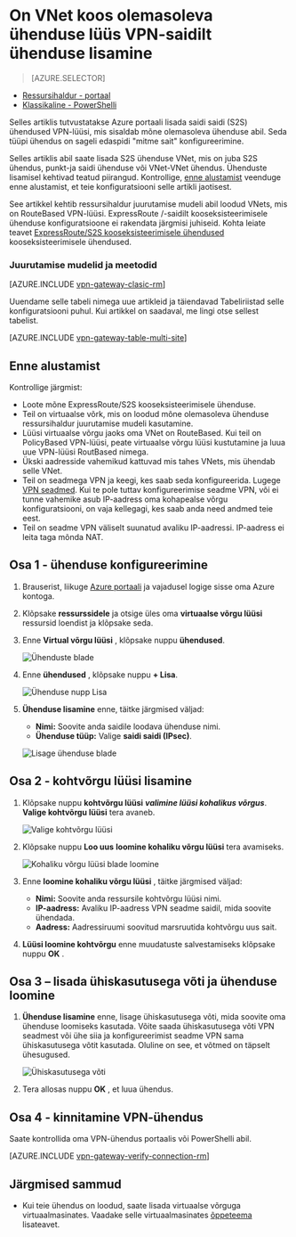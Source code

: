 <properties
   pageTitle="Mitme lüüsi saidilt VPN-ühendused lisamine virtuaalse võrgu ressursihaldur juurutamise mudeli Azure'i portaalis | Microsoft Azure'i"
   description="Mitme saidi S2S ühendused lisada VPN-lüüsi, mis sisaldab mõne olemasoleva ühenduse"
   services="vpn-gateway"
   documentationCenter="na"
   authors="cherylmc"
   manager="carmonm"
   editor=""
   tags="azure-resource-manager"/>

<tags
   ms.service="vpn-gateway"
   ms.devlang="na"
   ms.topic="article"
   ms.tgt_pltfrm="na"
   ms.workload="infrastructure-services"
   ms.date="10/10/2016"
   ms.author="cherylmc"/>



# <a name="add-a-site-to-site-connection-to-a-vnet-with-an-existing-vpn-gateway-connection"></a>On VNet koos olemasoleva ühenduse lüüs VPN-saidilt ühenduse lisamine

> [AZURE.SELECTOR]
- [Ressursihaldur - portaal](vpn-gateway-howto-multi-site-to-site-resource-manager-portal.md)
- [Klassikaline - PowerShelli](vpn-gateway-multi-site.md)

Selles artiklis tutvustatakse Azure portaali lisada saidi saidi (S2S) ühendused VPN-lüüsi, mis sisaldab mõne olemasoleva ühenduse abil. Seda tüüpi ühendus on sageli edaspidi "mitme sait" konfigureerimine. 

Selles artiklis abil saate lisada S2S ühenduse VNet, mis on juba S2S ühendus, punkt-ja saidi ühenduse või VNet-VNet ühendus. Ühenduste lisamisel kehtivad teatud piirangud. Kontrollige, [enne alustamist](#before) veenduge enne alustamist, et teie konfiguratsiooni selle artikli jaotisest. 

See artikkel kehtib ressursihaldur juurutamise mudeli abil loodud VNets, mis on RouteBased VPN-lüüsi. ExpressRoute /-saidilt kooseksisteerimisele ühenduse konfiguratsioone ei rakendata järgmisi juhiseid. Kohta leiate teavet [ExpressRoute/S2S kooseksisteerimisele ühendused](../expressroute/expressroute-howto-coexist-resource-manager.md) kooseksisteerimisele ühendused.

### <a name="deployment-models-and-methods"></a>Juurutamise mudelid ja meetodid

[AZURE.INCLUDE [vpn-gateway-clasic-rm](../../includes/vpn-gateway-classic-rm-include.md)] 

Uuendame selle tabeli nimega uue artikleid ja täiendavad Tabeliriistad selle konfiguratsiooni puhul. Kui artikkel on saadaval, me lingi otse sellest tabelist.

[AZURE.INCLUDE [vpn-gateway-table-multi-site](../../includes/vpn-gateway-table-multisite-include.md)] 


## <a name="before"></a>Enne alustamist

Kontrollige järgmist:

- Loote mõne ExpressRoute/S2S kooseksisteerimisele ühenduse.
- Teil on virtuaalse võrk, mis on loodud mõne olemasoleva ühenduse ressursihaldur juurutamise mudeli kasutamine.
- Lüüsi virtuaalse võrgu jaoks oma VNet on RouteBased. Kui teil on PolicyBased VPN-lüüsi, peate virtuaalse võrgu lüüsi kustutamine ja luua uue VPN-lüüsi RoutBased nimega.
- Ükski aadresside vahemikud kattuvad mis tahes VNets, mis ühendab selle VNet.
- Teil on seadmega VPN ja keegi, kes saab seda konfigureerida. Lugege [VPN seadmed](vpn-gateway-about-vpn-devices.md). Kui te pole tuttav konfigureerimise seadme VPN, või ei tunne vahemike asub IP-aadress oma kohapealse võrgu konfiguratsiooni, on vaja kellegagi, kes saab anda need andmed teie eest.
- Teil on seadme VPN väliselt suunatud avaliku IP-aadressi. IP-aadress ei leita taga mõnda NAT.


## <a name="part1"></a>Osa 1 - ühenduse konfigureerimine

1. Brauserist, liikuge [Azure portaali](http://portal.azure.com) ja vajadusel logige sisse oma Azure kontoga.
2. Klõpsake **ressurssidele** ja otsige üles oma **virtuaalse võrgu lüüsi** ressursid loendist ja klõpsake seda.
3. Enne **Virtual võrgu lüüsi** , klõpsake nuppu **ühendused**.

    ![Ühenduste blade](./media/vpn-gateway-howto-multi-site-to-site-resource-manager-portal/connectionsblade.png "Connections blade")<br>

4. Enne **ühendused** , klõpsake nuppu **+ Lisa**.

    ![Ühenduse nupp Lisa](./media/vpn-gateway-howto-multi-site-to-site-resource-manager-portal/addbutton.png "Add connection button")<br>

5. **Ühenduse lisamine** enne, täitke järgmised väljad:
    - **Nimi:** Soovite anda saidile loodava ühenduse nimi.
    - **Ühenduse tüüp:** Valige **saidi saidi (IPsec)**.

    ![Lisage ühenduse blade](./media/vpn-gateway-howto-multi-site-to-site-resource-manager-portal/addconnectionblade.png "Add connection blade")<br>

## <a name="part2"></a>Osa 2 - kohtvõrgu lüüsi lisamine

1. Klõpsake nuppu **kohtvõrgu lüüsi** ***valimine lüüsi kohalikus võrgus***. **Valige kohtvõrgu lüüsi** tera avaneb.

    ![Valige kohtvõrgu lüüsi](./media/vpn-gateway-howto-multi-site-to-site-resource-manager-portal/chooselng.png "Choose local network gateway")<br>
2. Klõpsake nuppu **Loo uus** **loomine kohaliku võrgu lüüsi** tera avamiseks.

    ![Kohaliku võrgu lüüsi blade loomine](./media/vpn-gateway-howto-multi-site-to-site-resource-manager-portal/createlngblade.png "Create local network gateway")<br>

3. Enne **loomine kohaliku võrgu lüüsi** , täitke järgmised väljad:
    - **Nimi:** Soovite anda ressursile kohtvõrgu lüüsi nimi.
    - **IP-aadress:** Avaliku IP-aadress VPN seadme saidil, mida soovite ühendada.
    - **Aadress:** Aadressiruumi soovitud marsruutida kohtvõrgu uus sait.
4. **Lüüsi loomine kohtvõrgu** enne muudatuste salvestamiseks klõpsake nuppu **OK** .

## <a name="part3"></a>Osa 3 – lisada ühiskasutusega võti ja ühenduse loomine

1. **Ühenduse lisamine** enne, lisage ühiskasutusega võti, mida soovite oma ühenduse loomiseks kasutada. Võite saada ühiskasutusega võti VPN seadmest või ühe siia ja konfigureerimist seadme VPN sama ühiskasutusega võtit kasutada. Oluline on see, et võtmed on täpselt ühesugused.

    ![Ühiskasutusega võti](./media/vpn-gateway-howto-multi-site-to-site-resource-manager-portal/sharedkey.png "Shared key")<br>
2. Tera allosas nuppu **OK** , et luua ühendus.

## <a name="part4"></a>Osa 4 - kinnitamine VPN-ühendus

Saate kontrollida oma VPN-ühendus portaalis või PowerShelli abil.

[AZURE.INCLUDE [vpn-gateway-verify-connection-rm](../../includes/vpn-gateway-verify-connection-rm-include.md)]


## <a name="next-steps"></a>Järgmised sammud

- Kui teie ühendus on loodud, saate lisada virtuaalse võrguga virtuaalmasinates. Vaadake selle virtuaalmasinates [õppeteema](https://azure.microsoft.com/documentation/learning-paths/virtual-machines) lisateavet.

